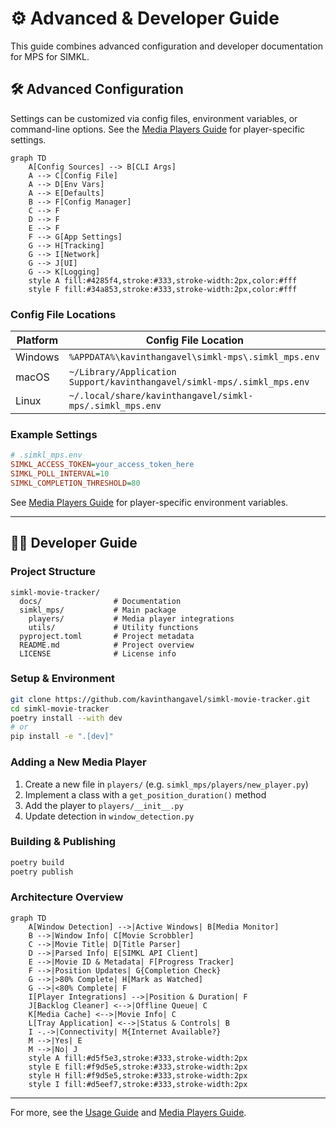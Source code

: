 # ⚙️ Advanced & Developer Guide

This guide combines advanced configuration and developer documentation for MPS for SIMKL.

## 🛠️ Advanced Configuration

Settings can be customized via config files, environment variables, or command-line options. See the [Media Players Guide](media-players.md) for player-specific settings.

```mermaid
graph TD
    A[Config Sources] --> B[CLI Args]
    A --> C[Config File]
    A --> D[Env Vars]
    A --> E[Defaults]
    B --> F[Config Manager]
    C --> F
    D --> F
    E --> F
    F --> G[App Settings]
    G --> H[Tracking]
    G --> I[Network]
    G --> J[UI]
    G --> K[Logging]
    style A fill:#4285f4,stroke:#333,stroke-width:2px,color:#fff
    style F fill:#34a853,stroke:#333,stroke-width:2px,color:#fff
```

### Config File Locations

| Platform | Config File Location |
|----------|---------------------|
| Windows  | `%APPDATA%\kavinthangavel\simkl-mps\.simkl_mps.env` |
| macOS    | `~/Library/Application Support/kavinthangavel/simkl-mps/.simkl_mps.env` |
| Linux    | `~/.local/share/kavinthangavel/simkl-mps/.simkl_mps.env` |

### Example Settings

```ini
# .simkl_mps.env
SIMKL_ACCESS_TOKEN=your_access_token_here
SIMKL_POLL_INTERVAL=10
SIMKL_COMPLETION_THRESHOLD=80
```

See [Media Players Guide](media-players.md) for player-specific environment variables.

---

## 👩‍💻 Developer Guide

### Project Structure

```
simkl-movie-tracker/
  docs/                # Documentation
  simkl_mps/           # Main package
    players/           # Media player integrations
    utils/             # Utility functions
  pyproject.toml       # Project metadata
  README.md            # Project overview
  LICENSE              # License info
```

### Setup & Environment

```bash
git clone https://github.com/kavinthangavel/simkl-movie-tracker.git
cd simkl-movie-tracker
poetry install --with dev
# or
pip install -e ".[dev]"
```

### Adding a New Media Player

1. Create a new file in `players/` (e.g. `simkl_mps/players/new_player.py`)
2. Implement a class with a `get_position_duration()` method
3. Add the player to `players/__init__.py`
4. Update detection in `window_detection.py`

### Building & Publishing

```bash
poetry build
poetry publish
```

### Architecture Overview

```mermaid
graph TD
    A[Window Detection] -->|Active Windows| B[Media Monitor]
    B -->|Window Info| C[Movie Scrobbler]
    C -->|Movie Title| D[Title Parser]
    D -->|Parsed Info| E[SIMKL API Client]
    E -->|Movie ID & Metadata| F[Progress Tracker]
    F -->|Position Updates| G{Completion Check}
    G -->|>80% Complete| H[Mark as Watched]
    G -->|<80% Complete| F
    I[Player Integrations] -->|Position & Duration| F
    J[Backlog Cleaner] <-->|Offline Queue| C
    K[Media Cache] <-->|Movie Info| C
    L[Tray Application] <-->|Status & Controls| B
    I -.->|Connectivity| M{Internet Available?}
    M -->|Yes| E
    M -->|No| J
    style A fill:#d5f5e3,stroke:#333,stroke-width:2px
    style E fill:#f9d5e5,stroke:#333,stroke-width:2px
    style H fill:#f9d5e5,stroke:#333,stroke-width:2px
    style I fill:#d5eef7,stroke:#333,stroke-width:2px
```

---

For more, see the [Usage Guide](usage.md) and [Media Players Guide](media-players.md).

